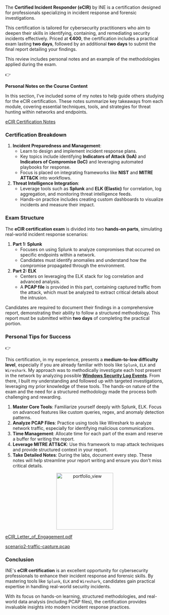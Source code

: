 The **Certified Incident Responder (eCIR)** by INE is a certification designed for professionals specializing in incident response and forensic investigations.

This certification is tailored for cybersecurity practitioners who aim to deepen their skills in identifying, containing, and remediating security incidents effectively. Priced at **€400**, the certification includes a practical exam lasting **two days**, followed by an additional **two days** to submit the final report detailing your findings.

This review includes personal notes and an example of the methodologies applied during the exam.

<aside>
👉

**Personal Notes on the Course Content**

In this section, I’ve included some of my notes to help guide others studying for the eCIR certification. 
These notes summarize key takeaways from each module, covering essential techniques, tools, and strategies for threat hunting within networks and endpoints. 

[eCIR Certification Notes](https://www.notion.so/eCIR-Certification-Notes-13f6583d22bc8011b509deb641f4ad0d?pvs=21)

</aside>

### Certification Breakdown

1. **Incident Preparedness and Management**:
    - Learn to design and implement incident response plans.
    - Key topics include identifying **Indicators of Attack (IoA)** and **Indicators of Compromise (IoC)** and leveraging automated playbooks for response.
    - Focus is placed on integrating frameworks like **NIST** and **MITRE ATT&CK** into workflows.
2. **Threat Intelligence Integration**:
    - Leverage tools such as **Splunk** and **ELK (Elastic)** for correlation, log aggregation, and monitoring threat intelligence feeds.
    - Hands-on practice includes creating custom dashboards to visualize incidents and measure their impact.

### Exam Structure

The **eCIR certification exam** is divided into two **hands-on parts**, simulating real-world incident response scenarios:

1. **Part 1: Splunk**
    - Focuses on using Splunk to analyze compromises that occurred on specific endpoints within a network.
    - Candidates must identify anomalies and understand how the compromise propagated through the environment.
2. **Part 2: ELK**
    - Centers on leveraging the ELK stack for log correlation and advanced analysis.
    - A **PCAP file** is provided in this part, containing captured traffic from the attack, which must be analyzed to extract critical details about the intrusion.

Candidates are required to document their findings in a comprehensive report, demonstrating their ability to follow a structured methodology. This report must be submitted within **two days** of completing the practical portion.

### Personal Tips for Success

<aside>
👉

This certification, in my experience, presents a **medium-to-low difficulty level**, especially if you are already familiar with tools like `Splunk`, `ELK` and `Wireshark`. 
My approach was to methodically investigate each host present in the network by analyzing possible [**Windows Security Log Events**](https://www.ultimatewindowssecurity.com/securitylog/encyclopedia/). 
From there, I built my understanding and followed up with targeted investigations, leveraging my prior knowledge of these tools. The hands-on nature of the exam and the need for a structured methodology made the process both challenging and rewarding.

</aside>

1. **Master Core Tools**: Familiarize yourself deeply with Splunk, ELK. Focus on advanced features like custom queries, regex, and anomaly detection patterns.
2. **Analyze PCAP Files**: Practice using tools like Wireshark to analyze network traffic, especially for identifying malicious communications.
3. **Time Management**: Allocate time for each part of the exam and reserve a buffer for writing the report.
4. **Leverage MITRE ATT&CK**: Use this framework to map attack techniques and provide structured context in your report.
5. **Take Detailed Notes**: During the labs, document every step. These notes will help streamline your report writing and ensure you don’t miss critical details.

<p align="center"><img width="180" alt="portfolio_view" src="eCIR_DANDREA"></p>


[eCIR_Letter_of_Engagement.pdf](https://prod-files-secure.s3.us-west-2.amazonaws.com/ebd839ec-c768-4dd4-861e-67c0b75b221f/6ce7c46f-6452-471a-964a-c62e26772fb5/eCIR_Letter_of_Engagement.pdf)

[scenario2-traffic-capture.pcap](https://prod-files-secure.s3.us-west-2.amazonaws.com/ebd839ec-c768-4dd4-861e-67c0b75b221f/77ef8bac-f138-43d6-8f62-45d0360fa892/scenario2-traffic-capture.pcap)

### Conclusion

INE's **eCIR certification** is an excellent opportunity for cybersecurity professionals to enhance their incident response and forensic skills. By mastering tools like `Splunk`, `ELK` and `Wireshark`, candidates gain practical expertise in handling real-world security incidents.

With its focus on hands-on learning, structured methodologies, and real-world data analysis (including PCAP files), the certification provides invaluable insights into modern incident response practices.
